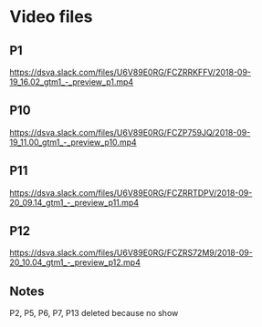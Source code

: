 # Video files

## P1
https://dsva.slack.com/files/U6V89E0RG/FCZRRKFFV/2018-09-19_16.02_gtm1_-_preview_p1.mp4

## P10
https://dsva.slack.com/files/U6V89E0RG/FCZP759JQ/2018-09-19_11.00_gtm1_-_preview_p10.mp4

## P11
https://dsva.slack.com/files/U6V89E0RG/FCZRRTDPV/2018-09-20_09.14_gtm1_-_preview_p11.mp4

## P12
https://dsva.slack.com/files/U6V89E0RG/FCZRS72M9/2018-09-20_10.04_gtm1_-_preview_p12.mp4


## Notes 
P2, P5, P6, P7, P13 deleted because no show
